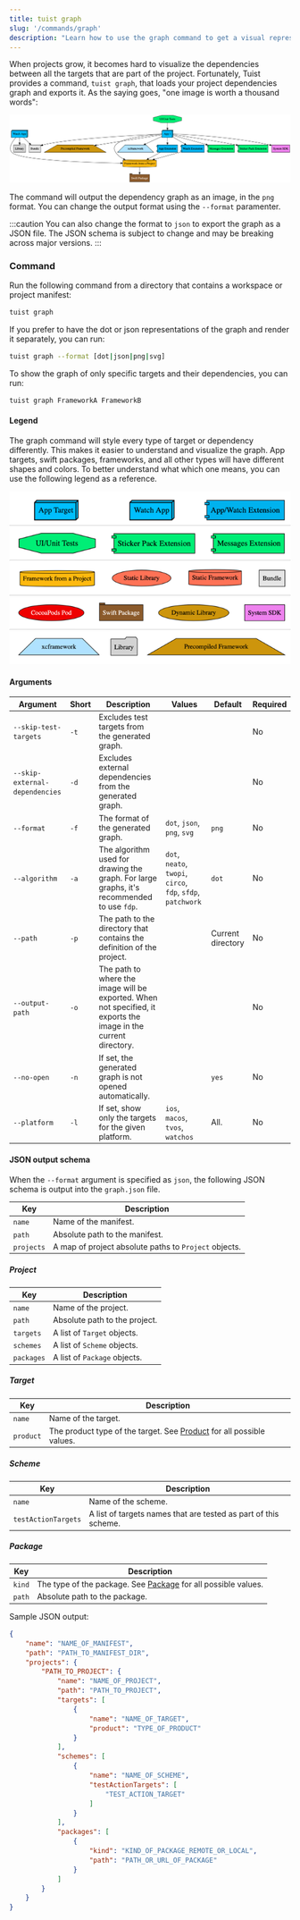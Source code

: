 ```yaml
---
title: tuist graph
slug: '/commands/graph'
description: "Learn how to use the graph command to get a visual representation of your project's dependency graph"
---
```


When projects grow, it becomes hard to visualize the dependencies between all the targets that are part of the project.
Fortunately, Tuist provides a command, `tuist graph`, that loads your project dependencies graph and exports it. As the
saying goes, "one image is worth a thousand words":

![Sample graph exported with the graph command](assets/GraphExample.png)

The command will output the dependency graph as an image, in the `png` format.
You can change the output format using the `--format` paramenter.

:::caution
You can also change the format to `json` to export the graph as a JSON file. The JSON schema is subject
to change and may be breaking across major versions.
:::

### Command

Run the following command from a directory that contains a workspace or project manifest:

```bash
tuist graph
```

If you prefer to have the dot or json representations of the graph and render it separately, you can run:

```bash
tuist graph --format [dot|json|png|svg]
```

To show the graph of only specific targets and their dependencies, you can run:

```bash
tuist graph FrameworkA FrameworkB
```

#### Legend

The graph command will style every type of target or dependency differently. This makes it easier to understand
and visualize the graph. App targets, swift packages, frameworks, and all other types will have different shapes and colors.
To better understand what which one means, you can use the following legend as a reference.

![Legend: different types of dependencies and targets and their styles in the graph](assets/Legend.png)

#### Arguments

| Argument                       | Short | Description                                                                                                      | Values                                                                                                                             | Default           | Required |
| ------------------------------ | ----- | ---------------------------------------------------------------------------------------------------------------- | ---------------------------------------------------------------------------------------------------------------------------------- | ----------------- | -------- |
| `--skip-test-targets`          | `-t`  | Excludes test targets from the generated graph.                                                                  |                                                                                                                                    |                   | No       |
| `--skip-external-dependencies` | `-d`  | Excludes external dependencies from the generated graph.                                                         |                                                                                                                                    |                   | No       |
| `--format`                     | `-f`  | The format of the generated graph.                                                                               | `dot`, `json`, `png`, `svg`                                                                                                        | `png`             | No       |
| `--algorithm`                  | `-a`  | The algorithm used for drawing the graph. For large graphs, it's recommended to use `fdp`.                       | `dot`, `neato`, `twopi`, `circo`, `fdp`, `sfdp`, `patchwork`                                                                       | `dot`             | No       |
| `--path`                       | `-p`  | The path to the directory that contains the definition of the project.                                           |                                                                                                                                    | Current directory | No       |
| `--output-path`                | `-o`  | The path to where the image will be exported. When not specified, it exports the image in the current directory. |                                                                                                                                    |                   | No       |
| `--no-open`                    | `-n`  | If set, the generated graph is not opened automatically.                                                         |                                                                                                                                    | `yes`             | No       |
| `--platform`                   | `-l`  | If set, show only the targets for the given platform.                                                            | `ios`, `macos`, `tvos`, `watchos`                                                                                                  | All.              | No       |

#### JSON output schema

When the `--format` argument is specified as `json`, the following JSON schema is output into the `graph.json` file.

| Key        | Description                                           |
| ---------- | ----------------------------------------------------- |
| `name`     | Name of the manifest.                                 |
| `path`     | Absolute path to the manifest.                        |
| `projects` | A map of project absolute paths to `Project` objects. |

##### Project

| Key        | Description                   |
| ---------- | ----------------------------- |
| `name`     | Name of the project.          |
| `path`     | Absolute path to the project. |
| `targets`  | A list of `Target` objects.   |
| `schemes`  | A list of `Scheme` objects.   |
| `packages` | A list of `Package` objects.  |

##### Target

| Key       | Description                                                                                                                                         |
| --------- | --------------------------------------------------------------------------------------------------------------------------------------------------- |
| `name`    | Name of the target.                                                                                                                                 |
| `product` | The product type of the target. See [Product](https://tuist.github.io/tuist/main/documentation/projectdescription/product) for all possible values. |

##### Scheme

| Key                 | Description                                                     |
| ------------------- | --------------------------------------------------------------- |
| `name`              | Name of the scheme.                                             |
| `testActionTargets` | A list of targets names that are tested as part of this scheme. |

##### Package

| Key    | Description                                                                                                                                  |
| ------ | -------------------------------------------------------------------------------------------------------------------------------------------- |
| `kind` | The type of the package. See [Package](https://tuist.github.io/tuist/main/documentation/projectdescription/package) for all possible values. |
| `path` | Absolute path to the package.                                                                                                                |

Sample JSON output:

```json
{
    "name": "NAME_OF_MANIFEST",
    "path": "PATH_TO_MANIFEST_DIR",
    "projects": {
        "PATH_TO_PROJECT": {
            "name": "NAME_OF_PROJECT",
            "path": "PATH_TO_PROJECT",
            "targets": [
                {
                    "name": "NAME_OF_TARGET",
                    "product": "TYPE_OF_PRODUCT"
                }
            ],
            "schemes": [
                {
                    "name": "NAME_OF_SCHEME",
                    "testActionTargets": [
                        "TEST_ACTION_TARGET"
                    ]
                }
            ],
            "packages": [
                {
                    "kind": "KIND_OF_PACKAGE_REMOTE_OR_LOCAL",
                    "path": "PATH_OR_URL_OF_PACKAGE"
                }
            ]
        }
    }
}
```
